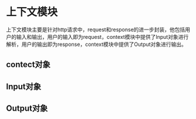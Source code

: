 # 上下文模块
上下文模块主要是针对http请求中，request和response的进一步封装，他包括用户的输入和输出，用户的输入即为request，context模块中提供了Input对象进行解析，用户的输出即为response，context模块中提供了Output对象进行输出。

## contect对象

## Input对象

## Output对象